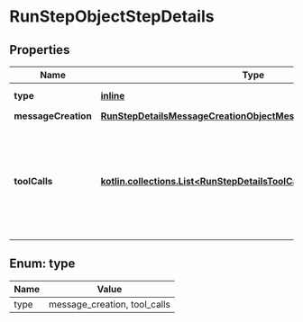 
# RunStepObjectStepDetails

## Properties
| Name | Type | Description | Notes |
| ------------ | ------------- | ------------- | ------------- |
| **type** | [**inline**](#Type) | Always &#x60;message_creation&#x60;. |  |
| **messageCreation** | [**RunStepDetailsMessageCreationObjectMessageCreation**](RunStepDetailsMessageCreationObjectMessageCreation.md) |  |  |
| **toolCalls** | [**kotlin.collections.List&lt;RunStepDetailsToolCallsObjectToolCallsInner&gt;**](RunStepDetailsToolCallsObjectToolCallsInner.md) | An array of tool calls the run step was involved in. These can be associated with one of three types of tools: &#x60;code_interpreter&#x60;, &#x60;retrieval&#x60;, or &#x60;function&#x60;.  |  |


<a id="Type"></a>
## Enum: type
| Name | Value |
| ---- | ----- |
| type | message_creation, tool_calls |



